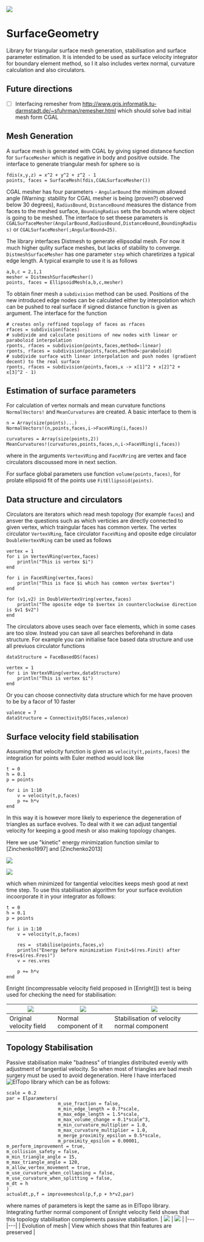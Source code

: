 ![](https://travis-ci.org/akels/SurfaceGeometry.jl.svg?branch=master)

# SurfaceGeometry

Library for triangular surface mesh generation, stabilisation and surface parameter estimation. It is intended to be used as surface velocity integrator for boundary element method, so I it also includes vertex normal, curvature calculation and also circulators. 

## Future directions

- [ ] Interfacing remesher from http://www.gris.informatik.tu-darmstadt.de/~sfuhrman/remesher.html which should solve bad initial mesh form CGAL

## Mesh Generation

A surface mesh is generated with CGAL by giving signed distance function for `SurfaceMesher` which is negative in body and positive outside. The interface to generate triangular mesh for sphere so is
```
fdis(x,y,z) = x^2 + y^2 + z^2 - 1
points, faces = SurfaceMesh(fdis,CGALSurfaceMesher())
```
CGAL mesher has four parameters - `AngularBound` the minimum allowed angle (Warning: stability for CGAL mesher is being (proven?) observed below 30 degrees), `RadiusBound`, `DistanceBound` measures the distance from faces to the meshed surface, `BoundingRadius` sets the bounds where object is going to be meshed. The interface to set theese parameters is `CGALSurfaceMesher(AngularBound,RadiusBound,DistanceBound,BoundingRadius)` or `CGALSurfaceMesher(;AngularBound=25)`. 

The library interfaces Distmesh to generate ellipsodial mesh. For now it much higher qulity surface meshes, but lacks of stability to converge. `DistmeshSurfaceMesher` has one parameter `step` which charetirizes a typical edge length. A typical example to use it is as follows
```
a,b,c = 2,1,1
mesher = DistmeshSurfaceMesher()
points, faces = EllipsoidMesh(a,b,c,mesher)
```

To obtain finer mesh a `subdivision` method can be used. Positions of the new introduced edge nodes can be calculated either by interpolation which can be pushed to real surface if signed distance function is given as argument. The interface for the function 
```
# creates only reffined topology of faces as rfaces
rfaces = subdivision(faces)
# subdivide and calculate positions of new nodes with linear or paraboloid interpolation 
rponts, rfaces = subdivision(points,faces,method=:linear)
rponts, rfaces = subdivision(points,faces,method=:paraboloid)
# subdivide surface with linear interpolation and push nodes (gradient decent) to the real surface
rponts, rfaces = subdivision(points,faces,x -> x[1]^2 + x[2]^2 + x[3]^2 - 1)
```

## Estimation of surface parameters

For calculation of vertex normals and mean curvature functions `NormalVectors!` and `MeanCurvatures` are created. A basic interface to them is
```
n = Array(size(points)...)
NormalVectors!(n,points,faces,i->FaceVRing(i,faces))

curvatures = Array(size(points,2))
MeanCurvatures!(curvatures,points,faces,n,i->FaceVRing(i,faces))
```
where in the arguments `VertexVRing` and `FaceVRring` are vertex and face circulators discoussed more in next section. 

For surface global parameters use function `volume(points,faces)`, for prolate ellipsoid fit of the points use `FitEllipsoid(points)`.

## Data structure and circulators

Circulators are iterators which read mesh topology (for example `faces`) and ansver the questions such as which verticies are directly connected to given vertex, which traingular faces has common vertex. The vertex circulator `VertexVRing`, face circulator `FaceVRing` and oposite edge circulator `DoubleVertexVRing` can be used as follows
```
vertex = 1
for i in VertexVRing(vertex,faces)
    println("This is vertex $i")
end

for i in FaceVRing(vertex,faces)
    println("This is face $i which has common vertex $vertex")
end

for (v1,v2) in DoubleVertexVring(vertex,faces)
    println("The oposite edge to $vertex in counterclockwise direction is $v1 $v2")
end 
```

The circulators above uses seach over face elements, which in some cases are too slow. Instead you can save all searches beforehand in data structure. For example you can initialise face based data structure and use all previuos circulator functions
```
dataStructure = FaceBasedDS(faces)

vertex = 1
for i in VertexVRing(vertex,dataStructure)
    println("This is vertex $i")
end
```
Or you can choose connectivity data structure which for me have prooven to be by a facor of 10 faster
```
valence = 7
dataStructure = ConnectivityDS(faces,valence)
```

## Surface velocity field stabilisation

Assuming that velocity function is given as `velocity(t,points,faces)` the integration for points with Euler method would look like
```
t = 0
h = 0.1
p = points

for i in 1:10
    v = velocity(t,p,faces)
    p += h*v
end 
```
In this way it is however more likely to experience the degeneration of triangles as surface evolves. To deal with it we can adjust tangential velocity for keeping a good mesh or also making topology changes.

Here we use "kinetic" energy minimization function similar to [Zinchenko1997] and [Zinchenko2013]

![](https://raw.githubusercontent.com/akels/SurfaceGeometry.jl/master/img/pasivestabilisation.svg)

<img src="https://raw.githubusercontent.com/akels/SurfaceGeometry.jl/master/img/pasivestabilisation.svg">

which when minimized for tangential velocities keeps mesh good at next time step. To use this stabilisation algorithm for your surface evolution incoorporate it in your integrator as follows:
```
t = 0
h = 0.1
p = points

for i in 1:10
    v = velocity(t,p,faces)

    res =  stabilise(points,faces,v)
    println("Energy before minimization Finit=$(res.Finit) after Fres=$(res.Fres)")
    v = res.vres
    
    p += h*v
end 
```
Enright (incompressable velocity field proposed in [Enright]]) test is being used for checking the need for stabilisation:

| ![](https://raw.githubusercontent.com/akels/SurfaceGeometry.jl/master/img/OriginalField.gif) | ![](https://raw.githubusercontent.com/akels/SurfaceGeometry.jl/master/img/NormalField.gif) | ![](https://github.com/akels/SurfaceGeometry.jl/blob/master/img/StabilisedField.gif) |
|---|---|---|
| Original velocity field | Normal component of it | Stabilisation of velocity normal component |

## Topology Stabilisation

Passive stabilisation make "badness" of triangles distributed evenly with adjustment of tangential velocity. So when most of triangles are bad mesh surgery must be used to avoid degeneration. Here I have interfaced ![ElTopo](https://github.com/tysonbrochu/eltopo) library which can be as follows:
```
scale = 0.2
par = Elparameters(
                   m_use_fraction = false,
                   m_min_edge_length = 0.7*scale,
                   m_max_edge_length = 1.5*scale,
                   m_max_volume_change = 0.1*scale^3,
                   m_min_curvature_multiplier = 1.0,
                   m_max_curvature_multiplier = 1.0,
                   m_merge_proximity_epsilon = 0.5*scale,
                   m_proximity_epsilon = 0.00001,
m_perform_improvement = true, 
m_collision_safety = false,
m_min_triangle_angle = 15,
m_max_triangle_angle = 120,
m_allow_vertex_movement = true,
m_use_curvature_when_collapsing = false,
m_use_curvature_when_splitting = false,
m_dt = h
)
actualdt,p,f = improvemeshcol(p,f,p + h*v2,par) 
```
where names of parameters is kept the same as in ElTopo library. Integrating further normal component of Enright velocity field shows that this topology stabilisation complements passive stabilisation.
| ![](https://raw.githubusercontent.com/akels/SurfaceGeometry.jl/master/img/topologystab.svg) | ![](https://raw.githubusercontent.com/akels/SurfaceGeometry.jl/master/img/thinfeatures.svg)  |
|---|---|
| Evolution of mesh | View which shows that thin features are preserved |






